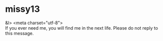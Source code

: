 # missy13 
&l>   &lt;meta charset="utf-8">   
If you ever need me, you will find me in the next life. Please do not reply to this message.


